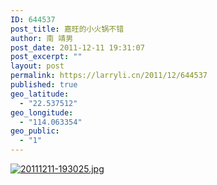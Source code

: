 ```yaml
---
ID: 644537
post_title: 嘉旺的小火锅不错
author: 南 靖男
post_date: 2011-12-11 19:31:07
post_excerpt: ""
layout: post
permalink: https://larryli.cn/2011/12/644537
published: true
geo_latitude:
  - "22.537512"
geo_longitude:
  - "114.063354"
geo_public:
  - "1"
---
```

<a href="https://larryli.cn/wp-content/uploads/2011/12/20111211-193025.jpg"><img src="https://larryli.cn/wp-content/uploads/2011/12/20111211-193025.jpg" alt="20111211-193025.jpg" class="alignnone size-full" /></a>